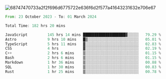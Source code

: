 ![68747470733a2f2f696d6775722e636f6d2f577a41643231632e706e67](https://github.com/koreoxy/koreoxy/assets/73381115/a29b30a2-7b86-4bf1-a3b8-5e7cb8eb1ab0)




<!--START_SECTION:waka-->

```rust
From: 23 October 2023 - To: 01 March 2024

Total Time: 182 hrs 20 mins

JavaScript         145 hrs 14 mins ███████████████████▓░░░░░   79.29 %
Astro              9 hrs 10 mins   █▒░░░░░░░░░░░░░░░░░░░░░░░   05.01 %
TypeScript         5 hrs 11 mins   ▓░░░░░░░░░░░░░░░░░░░░░░░░   02.83 %
CSS                4 hrs           ▓░░░░░░░░░░░░░░░░░░░░░░░░   02.19 %
C++                2 hrs 6 mins    ▒░░░░░░░░░░░░░░░░░░░░░░░░   01.15 %
Bash               2 hrs 6 mins    ▒░░░░░░░░░░░░░░░░░░░░░░░░   01.15 %
Markdown           1 hr 36 mins    ▒░░░░░░░░░░░░░░░░░░░░░░░░   00.88 %
SQL                1 hr 30 mins    ▒░░░░░░░░░░░░░░░░░░░░░░░░   00.83 %
Rust               1 hr 25 mins    ▒░░░░░░░░░░░░░░░░░░░░░░░░   00.78 %
```

<!--END_SECTION:waka-->
